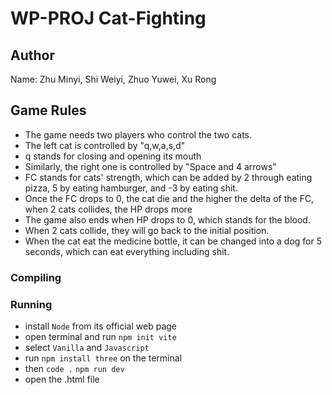 # WP-PROJ Cat-Fighting

## Author

Name: Zhu Minyi, Shi Weiyi, Zhuo Yuwei, Xu Rong 

## Game Rules

- The game needs two players who control the two cats.
- The left cat is controlled by "q,w,a,s,d"
- q stands for closing and opening its mouth
- Similarly, the right one is controlled by "Space and 4 arrows"
- FC stands for cats' strength, which can be added by 2 through eating pizza, 5 by eating hamburger, and -3 by eating shit.
- Once the FC drops to 0, the cat die and the higher the delta of the FC, when 2 cats collides, the HP drops more
- The game also ends when HP drops to 0, which stands for the blood.
- When 2 cats collide, they will go back to the initial position.
- When the cat eat the medicine bottle, it can be changed into a dog for 5 seconds, which can eat everything including shit.

### Compiling

### Running

- install `Node` from its official web page
- open terminal and run `npm init vite`
- select `Vanilla` and `Javascript`
- run `npm install three` on the terminal
- then `code .` `npm run dev`
- open the .html file
